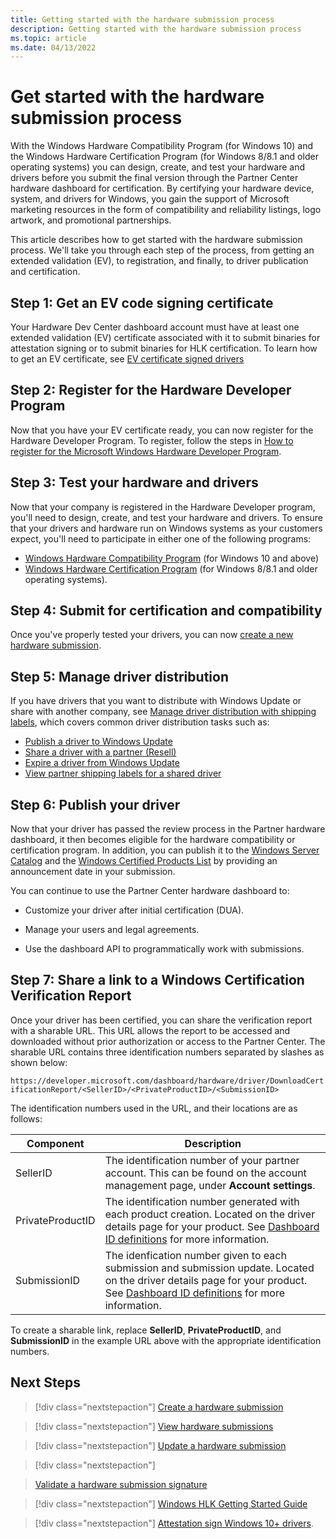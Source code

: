 ```yaml
---
title: Getting started with the hardware submission process
description: Getting started with the hardware submission process
ms.topic: article
ms.date: 04/13/2022
---
```


# Get started with the hardware submission process

With the Windows Hardware Compatibility Program (for Windows 10) and the Windows Hardware Certification Program (for Windows 8/8.1 and older operating systems) you can design, create, and test your hardware and drivers before you submit the final version through the Partner Center hardware dashboard for certification. By certifying your hardware device, system, and drivers for Windows, you gain the support of Microsoft marketing resources in the form of compatibility and reliability listings, logo artwork, and promotional partnerships.

This article describes how to get started with the hardware submission process. We'll take you through each step of the process, from getting an extended validation (EV), to registration, and finally, to driver publication and certification.

## Step 1: Get an EV code signing certificate

Your Hardware Dev Center dashboard account must have at least one extended validation (EV) certificate associated with it to submit binaries for attestation signing or to submit binaries for HLK certification. To learn how to get an EV certificate, see [EV certificate signed drivers](code-signing-reqs.md#ev-certificate-signed-drivers)

## Step 2: Register for the Hardware Developer Program

Now that you have your EV certificate ready, you can now register for the Hardware Developer Program. To register, follow the steps in [How to register for the Microsoft Windows Hardware Developer Program](hardware-program-register.md).

## Step 3: Test your hardware and drivers

Now that your company is registered in the Hardware Developer program, you'll need to design, create, and test your hardware and drivers. To ensure that your drivers and hardware run on Windows systems as your customers expect, you'll need to participate in either one of the following programs:

 * [Windows Hardware Compatibility Program](/windows-hardware/design/compatibility/) (for Windows 10 and above)
 * [Windows Hardware Certification Program](/previous-versions/windows/hardware/hck/jj125187(v=vs.85)) (for Windows 8/8.1 and older operating systems).

## Step 4: Submit for certification and compatibility

Once you've properly tested your drivers, you can now [create a new hardware submission](hardware-submission-create.md).

## Step 5: Manage driver distribution

If you have drivers that you want to distribute with Windows Update or share with another company, see [Manage driver distribution with shipping labels](manage-driver-distribution-by-submission.md), which covers common driver distribution tasks such as:

  * [Publish a driver to Windows Update](publish-a-driver-to-windows-update.md)
  * [Share a driver with a partner (Resell)](sharing-drivers-with-your-partners.md)
  * [Expire a driver from Windows Update](expire-a-driver-from-windows-update.md)
  * [View partner shipping labels for a shared driver](viewing-shipping-labels-for-your-shared-driver.md)

## Step 6: Publish your driver

Now that your driver has passed the review process in the Partner hardware dashboard, it then becomes eligible for the hardware compatibility or certification program. In addition, you can publish it to the [Windows Server Catalog](https://www.windowsservercatalog.com/ ) and the [Windows Certified Products List](windows-certified-products-list.md) by providing an announcement date in your submission.

You can continue to use the Partner Center hardware dashboard to:

* Customize your driver after initial certification (DUA).

* Manage your users and legal agreements.

* Use the dashboard API to programmatically work with submissions.

## Step 7: Share a link to a Windows Certification Verification Report

Once your driver has been certified, you can share the verification report with a sharable URL. This URL allows the report to be accessed and downloaded without prior authorization or access to the Partner Center. The sharable URL contains three identification numbers separated by slashes as shown below:

`https://developer.microsoft.com/dashboard/hardware/driver/DownloadCertificationReport/<SellerID>/<PrivateProductID>/<SubmissionID>`

The identification numbers used in the URL, and their locations are as follows:
  
  | Component | Description |
  | ---       | ---         |
  |SellerID   | The identification number of your partner account. This can be found on the account management page, under **Account settings**. |
  |PrivateProductID | The identification number generated with each product creation. Located on the driver details page for your product. See [Dashboard ID definitions](./hardware-submission-ids.md) for more information. |
  |SubmissionID | The idenfication number given to each submission and submission update. Located on the driver details page for your product. See [Dashboard ID definitions](./hardware-submission-ids.md) for more information. |
  
To create a sharable link, replace **SellerID**, **PrivateProductID**, and **SubmissionID** in the example URL above with the appropriate identification numbers.

## Next Steps

> [!div class="nextstepaction"]
> [Create a hardware submission](hardware-submission-create.md)

> [!div class="nextstepaction"]
> [View hardware submissions](hardware-submissions-view.md)

> [!div class="nextstepaction"]
> [Update a hardware submission](hardware-submission-update.md)

> [!div class="nextstepaction"]

> [Validate a hardware submission signature](code-signing-validate.md)

> [!div class="nextstepaction"]
> [Windows HLK Getting Started Guide](/windows-hardware/test/hlk/getstarted/windows-hlk-getting-started)


> [!div class="nextstepaction"]
> [Attestation sign Windows 10+ drivers](code-signing-attestation.md).
